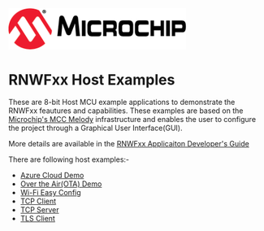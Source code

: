 
<a href="https://www.microchip.com"><p align="left"><img src="./docs/microchip.png" width="350" alt=""></a>

# RNWFxx Host Examples

These are 8-bit Host MCU example applications to demonstrate the RNWFxx feautures and capabilities. These examples are based on the [Microchip's MCC Melody](https://www.microchip.com/en-us/tools-resources/configure/mplab-code-configurator/melody) infrastructure and enables the user to configure the project through a Graphical User Interface(GUI). 

More details are available in the [RNWFxx Applicaiton Developer's Guide](https://onlinedocs.microchip.com/oxy/GUID-D0CB3D06-2ABE-4892-963E-65CAE080D507-en-US-1/index.html)

There are following host examples:-

- [Azure Cloud Demo](https://onlinedocs.microchip.com/oxy/GUID-D0CB3D06-2ABE-4892-963E-65CAE080D507-en-US-1/GUID-823E1A86-2E34-4CD3-96F7-1C6263735A99.html)
- [Over the Air(OTA) Demo](https://onlinedocs.microchip.com/oxy/GUID-D0CB3D06-2ABE-4892-963E-65CAE080D507-en-US-1/GUID-0533CF4E-70B8-4FEB-932D-6E09C07CBF17.html)
- [Wi-Fi Easy Config](https://onlinedocs.microchip.com/oxy/GUID-D0CB3D06-2ABE-4892-963E-65CAE080D507-en-US-1/GUID-70288AF3-D8C8-49F3-9105-BB9DFA8D1152.html)
- [TCP Client](https://onlinedocs.microchip.com/oxy/GUID-D0CB3D06-2ABE-4892-963E-65CAE080D507-en-US-1/GUID-5207D935-8FB2-4223-B1A5-7229B4FB9C94.html)
- [TCP Server](https://onlinedocs.microchip.com/oxy/GUID-D0CB3D06-2ABE-4892-963E-65CAE080D507-en-US-1/GUID-8FD11567-00A6-4F6F-ACB7-7EEA4CE85878.html)
- [TLS Client](https://onlinedocs.microchip.com/oxy/GUID-D0CB3D06-2ABE-4892-963E-65CAE080D507-en-US-1/GUID-ACBE31E8-5C8C-4D85-B7E7-36169C8C8BBD.html)
